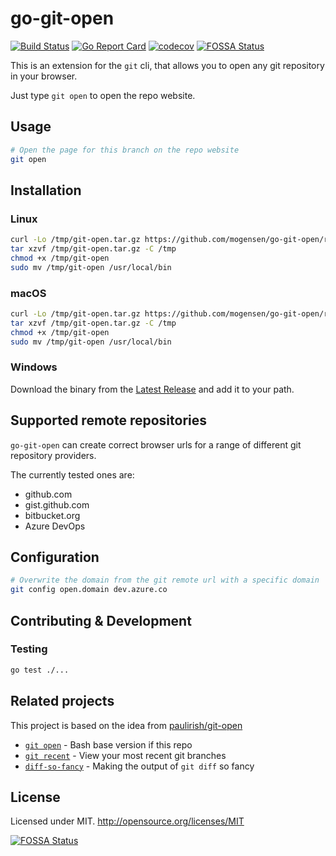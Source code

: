 # go-git-open

[![Build Status](https://img.shields.io/endpoint.svg?url=https://actions-badge.atrox.dev/mogensen/go-git-open/badge)](https://actions-badge.atrox.dev/mogensen/go-git-open/goto)
[![Go Report Card](https://goreportcard.com/badge/github.com/mogensen/go-git-open)](https://goreportcard.com/report/github.com/mogensen/go-git-open)
[![codecov](https://codecov.io/gh/mogensen/go-git-open/branch/master/graph/badge.svg)](https://codecov.io/gh/mogensen/go-git-open)
[![FOSSA Status](https://app.fossa.com/api/projects/git%2Bgithub.com%2Fmogensen%2Fgo-git-open.svg?type=shield)](https://app.fossa.com/projects/git%2Bgithub.com%2Fmogensen%2Fgo-git-open?ref=badge_shield)

This is an extension for the `git` cli, that allows you to open any git repository in your browser.

Just type `git open` to open the repo website.

## Usage

```sh
# Open the page for this branch on the repo website
git open
```

## Installation

### Linux

```bash
curl -Lo /tmp/git-open.tar.gz https://github.com/mogensen/go-git-open/releases/download/v0.0.1/git-open_Linux_x86_64.tar.gz
tar xzvf /tmp/git-open.tar.gz -C /tmp
chmod +x /tmp/git-open 
sudo mv /tmp/git-open /usr/local/bin
```

### macOS
```bash
curl -Lo /tmp/git-open.tar.gz https://github.com/mogensen/go-git-open/releases/download/v0.0.1/git-open_Darwin_x86_64.tar.gz
tar xzvf /tmp/git-open.tar.gz -C /tmp
chmod +x /tmp/git-open 
sudo mv /tmp/git-open /usr/local/bin
```

### Windows

Download the binary from the [Latest Release](https://github.com/mogensen/go-git-open/releases/latest/) and add it to your path.


## Supported remote repositories

`go-git-open` can create correct browser urls for a range of different git repository providers.

The currently tested ones are:

- github.com
- gist.github.com
- bitbucket.org
- Azure DevOps

## Configuration 

```bash
# Overwrite the domain from the git remote url with a specific domain
git config open.domain dev.azure.co
```

## Contributing & Development

### Testing

```sh
go test ./...
```

## Related projects

This project is based on the idea from [paulirish/git-open](https://github.com/paulirish/git-open)

- [`git open`](https://github.com/paulirish/git-open) - Bash base version if this repo
- [`git recent`](https://github.com/paulirish/git-recent) - View your most recent git branches
- [`diff-so-fancy`](https://github.com/so-fancy/diff-so-fancy/) - Making the output of `git diff` so fancy

## License

Licensed under MIT. http://opensource.org/licenses/MIT


[![FOSSA Status](https://app.fossa.com/api/projects/git%2Bgithub.com%2Fmogensen%2Fgo-git-open.svg?type=large)](https://app.fossa.com/projects/git%2Bgithub.com%2Fmogensen%2Fgo-git-open?ref=badge_large)